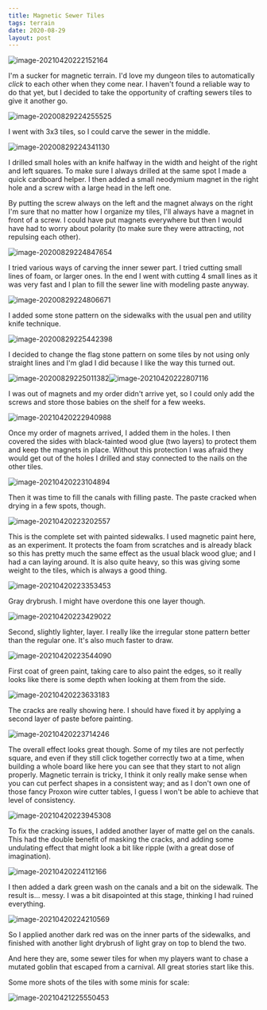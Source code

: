 ```yaml
---
title: Magnetic Sewer Tiles
tags: terrain
date: 2020-08-29
layout: post
---
```


![image-20210420222152164](image-20210420222152164.png)

I'm a sucker for magnetic terrain. I'd love my dungeon tiles to automatically *click* to each other when they come near. I haven't found a reliable way to do that yet, but I decided to take the opportunity of crafting sewers tiles to give it another go.

![image-20200829224255525](image-20200829224255525.png)

I went with 3x3 tiles, so I could carve the sewer in the middle.

![image-20200829224341130](image-20200829224341130.png)

I drilled small holes with an knife halfway in the width and height of the right and left squares. To make sure I always drilled at the same spot I made a quick cardboard helper. I then added a small neodymium magnet in the right hole and a screw with a large head in the left one.

By putting the screw always on the left and the magnet always on the right I'm sure that no matter how I organize my tiles, I'll always have a magnet in front of a screw. I could have put magnets everywhere but then I would have had to worry about polarity (to make sure they were attracting, not repulsing each other).

![image-20200829224847654](image-20200829224847654.png)

I tried various ways of carving the inner sewer part. I tried cutting small lines of foam, or larger ones. In the end I went with cutting 4 small lines as it was very fast and I plan to fill the sewer line with modeling paste anyway.

![image-20200829224806671](image-20200829224806671.png)

I added some stone pattern on the sidewalks with the usual pen and utility knife technique.



![image-20200829225442398](image-20200829225442398.png)

I decided to change the flag stone pattern on some tiles by not using only straight lines and I'm glad I did because I like the way this turned out.

![image-20200829225011382](image-20200829225011382.png)![image-20210420222807116](image-20210420222807116.png)

I was out of magnets and my order didn't arrive yet, so I could only add the screws and store those babies on the shelf for a few weeks.

![image-20210420222940988](image-20210420222940988.png)

Once my order of magnets arrived, I added them in the holes. I then covered the sides with black-tainted wood glue (two layers) to protect them and keep the magnets in place. Without this protection I was afraid they would get out of the holes I drilled and stay connected to the nails on the other tiles.

![image-20210420223104894](image-20210420223104894.png)

Then it was time to fill the canals with filling paste. The paste cracked when drying in a few spots, though.

![image-20210420223202557](image-20210420223202557.png)

This is the complete set with painted sidewalks. I used magnetic paint here, as an experiment. It protects the foam from scratches and is already black so this has pretty much the same effect as the usual black wood glue; and I had a can laying around. It is also quite heavy, so this was giving some weight to the tiles, which is always a good thing.

![image-20210420223353453](image-20210420223353453.png)

Gray drybrush. I might have overdone this one layer though.

![image-20210420223429022](image-20210420223429022.png)

Second, slightly lighter, layer. I really like the irregular stone pattern better than the regular one. It's also much faster to draw.

![image-20210420223544090](image-20210420223544090.png)

First coat of green paint, taking care to also paint the edges, so it really looks like there is some depth when looking at them from the side.

![image-20210420223633183](image-20210420223633183.png)

The cracks are really showing here. I should have fixed it by applying a second layer of paste before painting.

![image-20210420223714246](image-20210420223714246.png)

The overall effect looks great though. Some of my tiles are not perfectly square, and even if they still click together correctly two at a time, when building a whole board like here you can see that they start to not align properly. Magnetic terrain is tricky, I think it only really make sense when you can cut perfect shapes in a consistent way; and as I don't own one of those fancy Proxon wire cutter tables, I guess I won't be able to achieve that level of consistency.

![image-20210420223945308](image-20210420223945308.png)

To fix the cracking issues, I added another layer of matte gel on the canals. This had the double benefit of masking the cracks, and adding some undulating effect that might look a bit like ripple (with a great dose of imagination).

![image-20210420224112166](image-20210420224112166.png)

I then added a dark green wash on the canals and a bit on the sidewalk. The result is... messy. I was a bit disapointed at this stage, thinking I had ruined everything.

![image-20210420224210569](image-20210420224210569.png)

So I applied another dark red was on the inner parts of the sidewalks, and finished with another light drybrush of light gray on top to blend the two.

And here they are, some sewer tiles for when my players want to chase a mutated goblin that escaped from a carnival. All great stories start like this.

Some more shots of the tiles with some minis for scale:

![image-20210421225550453](image-20210421225550453.png)

